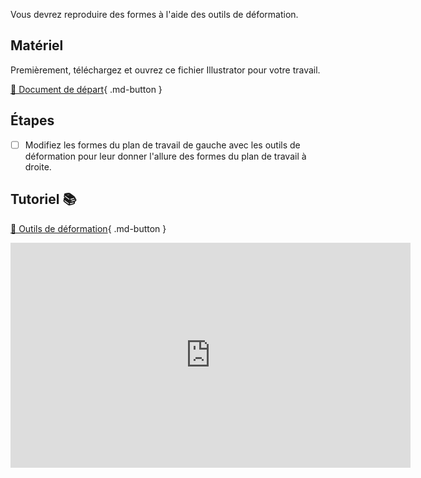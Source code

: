 Vous devrez reproduire des formes à l'aide des outils de déformation.   
      


## Matériel

Premièrement, téléchargez et ouvrez ce fichier Illustrator pour votre travail.      

[📁 Document de départ](https://cmontmorency365.sharepoint.com/:u:/s/TIM-582214-Animation2d77/Ee_F9GMOYc1Fh2lwaJYnzNYBAiUTC4ADahAeK0orUGxkfA?e=agmDcu){ .md-button }       

      
## Étapes

- [ ] Modifiez les formes du plan de travail de gauche avec les outils de déformation pour leur donner l'allure des formes du plan de travail à droite.
      
## Tutoriel 📚

[📁 Outils de déformation](https://cmontmorency365.sharepoint.com/:v:/s/TIM-582214-Animation2d77/EZmlrOHAd7FBtB25jLFiV_0BmUID-i4BWHGGLEprKZshfA?e=0UqV7f){ .md-button }     

<iframe src="https://cmontmorency365.sharepoint.com/sites/TIM-582214-Animation2d77/_layouts/15/embed.aspx?UniqueId=e1aca599-77c0-41b1-b41d-b98cb16257fd&embed=%7B%22ust%22%3Atrue%2C%22hv%22%3A%22CopyEmbedCode%22%7D&referrer=StreamWebApp&referrerScenario=EmbedDialog.Create" width="640" height="360" frameborder="0" scrolling="no" allowfullscreen title="02_outil_deformation_tourbillon_contraction_dilataction.mp4"></iframe>
